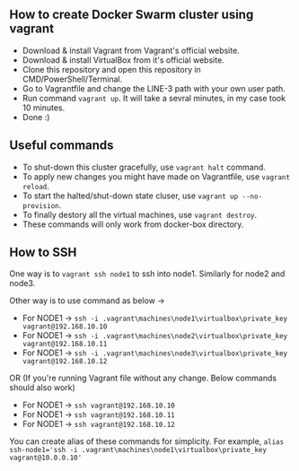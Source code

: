 ## How to create Docker Swarm cluster using vagrant

- Download & install Vagrant from Vagrant's official website.
- Download & install VirtualBox from it's official website.
- Clone this repository and open this repository in CMD/PowerShell/Terminal.
- Go to Vagrantfile and change the LINE-3 path with your own user path.
- Run command `vagrant up`. It will take a sevral minutes, in my case took 10 minutes.
- Done :)

## Useful commands

- To shut-down this cluster gracefully, use `vagrant halt` command.
- To apply new changes you might have made on Vagrantfile, use `vagrant reload`.
- To start the halted/shut-down state cluser, use `vagrant up --no-provision`.
- To finally destory all the virtual machines, use `vagrant destroy`.
- These commands will only work from docker-box directory.

## How to SSH

One way is to `vagrant ssh node1` to ssh into node1. Similarly for node2 and node3.

Other way is to use command as below ->

- For NODE1 -> `ssh -i .vagrant\machines\node1\virtualbox\private_key vagrant@192.168.10.10`
- For NODE1 -> `ssh -i .vagrant\machines\node2\virtualbox\private_key vagrant@192.168.10.11`
- For NODE1 -> `ssh -i .vagrant\machines\node3\virtualbox\private_key vagrant@192.168.10.12`

OR (If you're running Vagrant file without any change. Below commands should also work)

- For NODE1 -> `ssh vagrant@192.168.10.10`
- For NODE1 -> `ssh vagrant@192.168.10.11`
- For NODE1 -> `ssh vagrant@192.168.10.12`

You can create alias of these commands for simplicity. For example, `alias ssh-node1='ssh -i .vagrant\machines\node1\virtualbox\private_key vagrant@10.0.0.10'`
